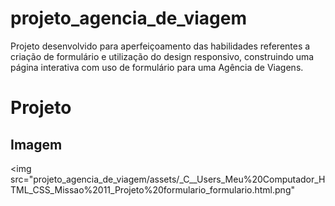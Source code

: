 # projeto_agencia_de_viagem
Projeto desenvolvido para aperfeiçoamento das habilidades referentes a criação de formulário e utilização do design responsivo, construindo uma página interativa com uso de formulário para uma Agência de Viagens.
# Projeto
## Imagem 
<img src="projeto_agencia_de_viagem/assets/_C__Users_Meu%20Computador_HTML_CSS_Missao%2011_Projeto%20formulario_formulario.html.png"

